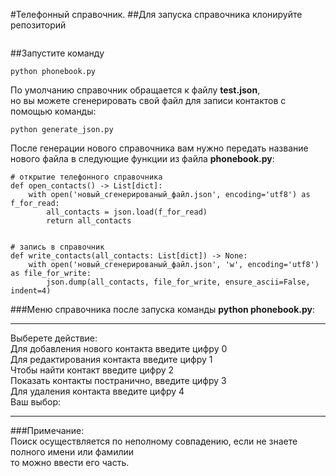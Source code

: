 #Телефонный справочник.
##Для запуска справочника клонируйте репозиторий 
```

```
##Запустите команду

```
python phonebook.py
```
По умолчанию справочник обращается к файлу **test.json**,</br> 
но вы можете сгенерировать свой файл для записи контактов с помощью команды:
```
python generate_json.py
```
После генерации нового справочника вам нужно передать название</br> 
нового файла в следующие функции из файла **phonebook.py**:
```
# открытие телефонного справочника
def open_contacts() -> List[dict]:
    with open('новый_сгенерированый_файл.json', encoding='utf8') as f_for_read:
        all_contacts = json.load(f_for_read)
        return all_contacts


# запись в справочник
def write_contacts(all_contacts: List[dict]) -> None:
    with open('новый_сгенерированый_файл.json', 'w', encoding='utf8') as file_for_write:
        json.dump(all_contacts, file_for_write, ensure_ascii=False, indent=4)
```
###Меню справочника после запуска команды **python phonebook.py**:
***
Выберете действие: </br>
Для добавления нового контакта введите цифру 0</br>
Для редактирования контакта введите цифру 1</br>
Чтобы найти контакт введите цифру 2</br>
Показать контакты постранично, введите цифру 3</br>
Для удаления контакта введите цифру 4</br>
Ваш выбор:</br>
***
###Примечание:
</br>Поиск осуществляется по неполному совпадению, если не знаете полного имени или фамилии</br>
то можно ввести его часть.</br>



